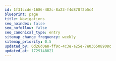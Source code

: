```yaml
---
id: 1f31ccde-1686-482c-8a23-f4d878f2b5c4
blueprint: page
title: Navigations
seo_noindex: false
seo_nofollow: false
seo_canonical_type: entry
sitemap_change_frequency: weekly
sitemap_priority: 0.5
updated_by: 6d26d0a8-ff9c-4c3e-a25e-7e036508908c
updated_at: 1729148021
---
```

